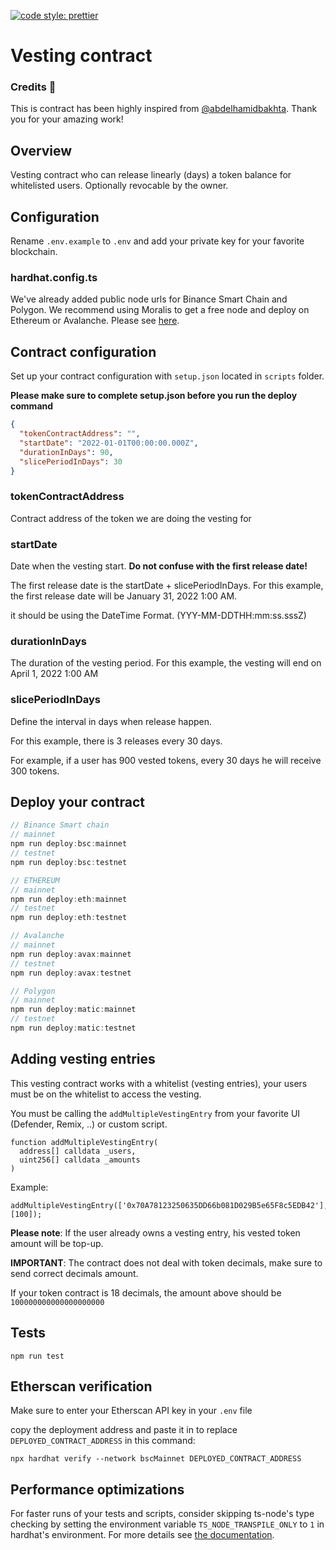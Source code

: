 [![code style: prettier](https://img.shields.io/badge/code_style-prettier-ff69b4.svg)](https://github.com/prettier/prettier)

# Vesting contract

### Credits 📄

This is contract has been highly inspired from [@abdelhamidbakhta](https://github.com/abdelhamidbakhta/token-vesting-contracts). Thank you for your amazing work!

## Overview

Vesting contract who can release linearly (days) a token balance for whitelisted users.
Optionally revocable by the owner.

## Configuration

Rename `.env.example` to `.env` and add your private key for your favorite blockchain.

### hardhat.config.ts

We've already added public node urls for Binance Smart Chain and Polygon.
We recommend using Moralis to get a free node and deploy on Ethereum or Avalanche. Please see [here](https://docs.moralis.io/speedy-nodes/connecting-to-rpc-nodes/connect-to-eth-node).

## Contract configuration

Set up your contract configuration with `setup.json` located in `scripts` folder.

**Please make sure to complete setup.json before you run the deploy command**

```json
{
  "tokenContractAddress": "",
  "startDate": "2022-01-01T00:00:00.000Z",
  "durationInDays": 90,
  "slicePeriodInDays": 30
}
```

### tokenContractAddress

Contract address of the token we are doing the vesting for

### startDate

Date when the vesting start. **Do not confuse with the first release date!**

The first release date is the startDate + slicePeriodInDays. For this example, the first release date will be January 31, 2022 1:00 AM.

it should be using the DateTime Format. (YYY-MM-DDTHH:mm:ss.sssZ)

### durationInDays

The duration of the vesting period. For this example, the vesting will end on April 1, 2022 1:00 AM

### slicePeriodInDays

Define the interval in days when release happen.

For this example, there is 3 releases every 30 days.

For example, if a user has 900 vested tokens, every 30 days he will receive 300 tokens.

## Deploy your contract

```javascript
// Binance Smart chain
// mainnet
npm run deploy:bsc:mainnet
// testnet
npm run deploy:bsc:testnet

// ETHEREUM
// mainnet
npm run deploy:eth:mainnet
// testnet
npm run deploy:eth:testnet

// Avalanche
// mainnet
npm run deploy:avax:mainnet
// testnet
npm run deploy:avax:testnet

// Polygon
// mainnet
npm run deploy:matic:mainnet
// testnet
npm run deploy:matic:testnet


```

## Adding vesting entries

This vesting contract works with a whitelist (vesting entries), your users must be on the whitelist to access the vesting.

You must be calling the `addMultipleVestingEntry` from your favorite UI (Defender, Remix, ..) or custom script.

```solidty
function addMultipleVestingEntry(
  address[] calldata _users,
  uint256[] calldata _amounts
)
```

Example:

```solidity
addMultipleVestingEntry(['0x70A78123250635DD66b081D029B5e65F8c5EDB42'], [100]);
```

**Please note**:
If the user already owns a vesting entry, his vested token amount will be top-up.

**IMPORTANT**: The contract does not deal with token decimals, make sure to send correct decimals amount.

If your token contract is 18 decimals, the amount above should be `100000000000000000000`

## Tests

```shell
npm run test
```

## Etherscan verification

Make sure to enter your Etherscan API key in your `.env` file

copy the deployment address and paste it in to replace `DEPLOYED_CONTRACT_ADDRESS` in this command:

```shell
npx hardhat verify --network bscMainnet DEPLOYED_CONTRACT_ADDRESS
```

## Performance optimizations

For faster runs of your tests and scripts, consider skipping ts-node's type checking by setting the environment variable `TS_NODE_TRANSPILE_ONLY` to `1` in hardhat's environment. For more details see [the documentation](https://hardhat.org/guides/typescript.html#performance-optimizations).
